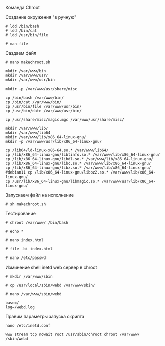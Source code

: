 Команда Chroot

Создание окружения "в ручную"

```
# ldd /bin/bash
# ldd /bin/cat
# ldd /usr/bin/file

# man file
```
Саздаем файл
```
# nano makechroot.sh
```
```
mkdir /var/www/bin
mkdir /var/www/usr/
mkdir /var/www/usr/bin

mkdir -p /var/www/usr/share/misc

cp /bin/bash /var/www/bin/
cp /bin/cat /var/www/bin/
cp /usr/bin/file /var/www/usr/bin/
cp /usr/bin/date /var/www/usr/bin/

cp /usr/share/misc/magic.mgc /var/www/usr/share/misc/

mkdir /var/www/lib/
mkdir /var/www/lib64
mkdir /var/www/lib/x86_64-linux-gnu/
mkdir -p /var/www/usr/lib/x86_64-linux-gnu/

cp /lib64/ld-linux-x86-64.so.* /var/www/lib64/
cp /lib/x86_64-linux-gnu/libtinfo.so.* /var/www/lib/x86_64-linux-gnu/
cp /lib/x86_64-linux-gnu/libdl.so.* /var/www/lib/x86_64-linux-gnu/
cp /lib/x86_64-linux-gnu/libc.so.* /var/www/lib/x86_64-linux-gnu/
cp /lib/x86_64-linux-gnu/libz.so.* /var/www/lib/x86_64-linux-gnu/
#debian11 cp /lib/x86_64-linux-gnu/libbz2.so.* /var/www/lib/x86_64-linux-gnu/
cp /usr/lib/x86_64-linux-gnu/libmagic.so.* /var/www/usr/lib/x86_64-linux-gnu/
```
Запускаем файл на исполнение
```
# sh makechroot.sh
```
Тестирование
```
# chroot /var/www/ /bin/bash

# echo *

# nano index.html

# file -bi index.html

# nano /etc/passwd
```
Изминение shell inetd web сервер в chroot
```
# mkdir /var/www/sbin

# cp /usr/local/sbin/webd /var/www/sbin/
```
```
# nano /var/www/sbin/webd
```
```
base=/
log=/webd.log
```
Правим параметры запуска скрипта
```
nano /etc/inetd.conf
```
```
www stream tcp nowait root /usr/sbin/chroot chroot /var/www/ /sbin/webd
```
